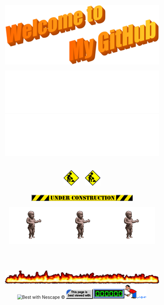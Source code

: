 <div align="center">
  <img src="https://github.com/carlosrivera/carlosrivera/blob/master/assets/welcome.svg" style="max-width: 100%;" alt="Welcome to my Github Profile" />
  <br />
  <br />
  <img alt="My Name is Carlos" src="https://raw.githubusercontent.com/carlosrivera/carlosrivera/master/assets/name.svg" />
  <br />
  <img alt="I'm a DeVeLoPEr" src="https://raw.githubusercontent.com/carlosrivera/carlosrivera/master/assets/develper.svg" />
  <br />
  <br />
  <br />
  <img height="50" style="margin: 10px;" alt="Under Construction" src="https://raw.githubusercontent.com/carlosrivera/carlosrivera/master/assets/construction.gif" /><img height="50" style="margin: 10px;" alt="Under Construction" src="https://raw.githubusercontent.com/carlosrivera/carlosrivera/master/assets/construction.gif" />
  <br />
  <br />
  <img width="66%" alt="Under Construction" src="https://raw.githubusercontent.com/carlosrivera/carlosrivera/master/assets/underconstruction.gif" />
  <br />
  <br />
  <img alt="Baby" src="https://raw.githubusercontent.com/carlosrivera/carlosrivera/master/assets/dancing_baby.gif" /><img alt="Baby" src="https://raw.githubusercontent.com/carlosrivera/carlosrivera/master/assets/dancing_baby.gif" /><img alt="Baby" src="https://raw.githubusercontent.com/carlosrivera/carlosrivera/master/assets/dancing_baby.gif" />
  <br />
  <br />
  <br />
  <br />
  <br />
  <br />
  <img alt="Under Construction" src="https://raw.githubusercontent.com/carlosrivera/carlosrivera/master/assets/flamingline.gif" />
  <br />
  <img alt="Best with Nescape &copy;" src="https://raw.githubusercontent.com/carlosrivera/carlosrivera/master/assets/fiexplorer.gif" />
  <img alt="iexplorer" src="https://raw.githubusercontent.com/carlosrivera/carlosrivera/master/assets/iexplorer.gif" /><img alt="Counter" src="https://raw.githubusercontent.com/carlosrivera/carlosrivera/master/assets/counter.gif" />
</div>

<!--
░░░░▄▄▄▄▀▀▀▀▀▀▀▀▄▄▄▄▄▄
░░░░█░░░░▒▒▒▒▒▒▒▒▒▒▒▒░░▀▀▄
░░░█░░░▒▒▒▒▒▒░░░░░░░░▒▒▒░░█
░░█░░░░░░▄██▀▄▄░░░░░▄▄▄░░░█
░▀▒▄▄▄▒░█▀▀▀▀▄▄█░░░██▄▄█░░░█
█▒█▒▄░▀▄▄▄▀░░░░░░░░█░░░▒▒▒▒▒█
█▒█░█▀▄▄░░░░░█▀░░░░▀▄░░▄▀▀▀▄▒█
░█▀▄░█▄░█▀▄▄░▀░▀▀░▄▄▀░░░░█░░█
░░█░░▀▄▀█▄▄░█▀▀▀▄▄▄▄▀▀█▀██░█
░░░█░░██░░▀█▄▄▄█▄▄█▄████░█
░░░░█░░░▀▀▄░█░░░█░███████░█
░░░░░▀▄░░░▀▀▄▄▄█▄█▄█▄█▄▀░░█
░░░░░░░▀▄▄░▒▒▒▒░░░░░░░░░░█
░░░░░░░░░░▀▀▄▄░▒▒▒▒▒▒▒▒▒▒░█
░░░░░░░░░░░░░░▀▄▄▄▄▄░░░░░█
-->
